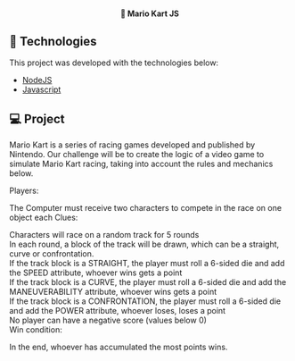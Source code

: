 <h4 align="center">
🚀 Mario Kart JS
</h4>

## :rocket: Technologies

This project was developed with the technologies below:

- [NodeJS](https://nodejs.org)
- [Javascript](https://www.w3schools.com/js/)

## 💻 Project
Mario Kart is a series of racing games developed and published by Nintendo. Our challenge will be to create the logic 
of a video game to simulate Mario Kart racing, taking into account the rules and mechanics below.  

Players:  

The Computer must receive two characters to compete in the race on one object each
Clues:  

Characters will race on a random track for 5 rounds  
In each round, a block of the track will be drawn, which can be a straight, curve or confrontation.  
If the track block is a STRAIGHT, the player must roll a 6-sided die and add the SPEED attribute, whoever wins gets a point  
If the track block is a CURVE, the player must roll a 6-sided die and add the MANEUVERABILITY attribute, whoever wins gets a point  
If the track block is a CONFRONTATION, the player must roll a 6-sided die and add the POWER attribute, whoever loses, loses a point  
No player can have a negative score (values below 0)  
Win condition:  

In the end, whoever has accumulated the most points wins.